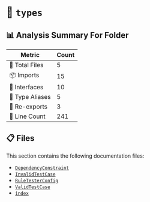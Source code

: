 # 📁 `types`

## 📊 Analysis Summary For Folder

| Metric | Count |
|--------|-------|
| 📁 Total Files | 5 |
| 📦 Imports | 15 |
| 📐 Interfaces | 10 |
| 📑 Type Aliases | 5 |
| 🔄 Re-exports | 3 |
| 🔢 Line Count | 241 |


## 📋 Files

This section contains the following documentation files:

- [`DependencyConstraint`](./DependencyConstraint.md)
- [`InvalidTestCase`](./InvalidTestCase.md)
- [`RuleTesterConfig`](./RuleTesterConfig.md)
- [`ValidTestCase`](./ValidTestCase.md)
- [`index`](./index.md)